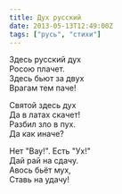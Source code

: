 ```yaml
---
title: Дух русский
date: 2013-05-13T12:49:00Z
tags: ["русь", "стихи"]
---
```


Здесь русский дух  
Росою плачет.  
Здесь бьют за двух  
Врагам тем паче!  

Святой здесь дух  
Да в латах скачет!  
Разбил зло в пух.  
Да как иначе?  

Нет "Вау!". Есть "Ух!"  
Дай рай на сдачу.  
Авось бьёт мух,  
Ставь на удачу!  
